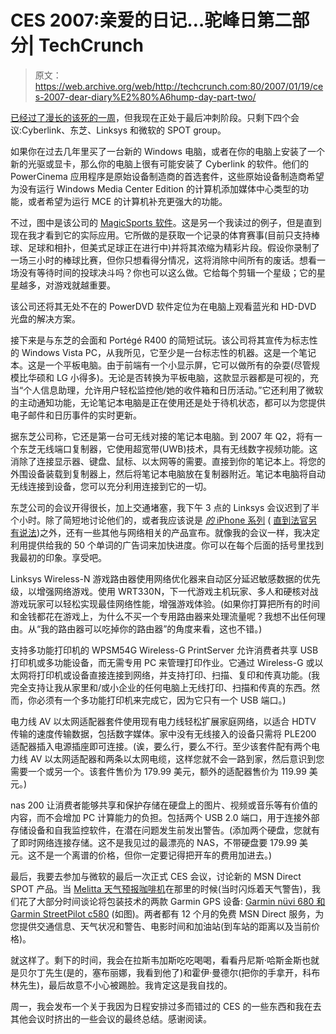 # CES 2007:亲爱的日记…驼峰日第二部分| TechCrunch

> 原文：<https://web.archive.org/web/http://techcrunch.com:80/2007/01/19/ces-2007-dear-diary%E2%80%A6hump-day-part-two/>

[已经过了漫长的该死的一周](https://web.archive.org/web/20140126152329/http://crunchgear.com/?s=dear+diary)，但我现在正处于最后冲刺阶段。只剩下四个会议:Cyberlink、东芝、Linksys 和微软的 SPOT group。

如果你在过去几年里买了一台新的 Windows 电脑，或者在你的电脑上安装了一个新的光驱或显卡，那么你的电脑上很有可能安装了 Cyberlink 的软件。他们的 PowerCinema 应用程序是原始设备制造商的首选套件，这些原始设备制造商希望为没有运行 Windows Media Center Edition 的计算机添加媒体中心类型的功能，或者希望为运行 MCE 的计算机补充更强大的功能。

不过，图中是该公司的 [MagicSports 软件](https://web.archive.org/web/20140126152329/http://www.cyberlink.com/multi/products/main_75_ENU.html)。这是另一个我读过的例子，但是直到现在我才看到它的实际应用。它所做的是获取一个记录的体育赛事(目前只支持棒球、足球和相扑，但美式足球正在进行中)并将其浓缩为精彩片段。假设你录制了一场三小时的棒球比赛，但你只想看得分情况，这将消除中间所有的废话。想看一场没有等待时间的投球决斗吗？你也可以这么做。它给每个剪辑一个星级；它的星星越多，对游戏就越重要。

该公司还将其无处不在的 PowerDVD 软件定位为在电脑上观看蓝光和 HD-DVD 光盘的解决方案。

接下来是与东芝的会面和 Portégé R400 的简短试玩。该公司将其宣传为标志性的 Windows Vista PC，从我所见，它至少是一台标志性的机器。这是一个笔记本。这是一个平板电脑。由于前端有一个小显示屏，它可以做所有的杂耍(尽管规模比华硕和 LG 小得多)。无论是否转换为平板电脑，这款显示器都是可视的，充当“个人信息助理，允许用户轻松监控他/她的收件箱和日历活动。”它还利用了微软的主动通知功能，无论笔记本电脑是正在使用还是处于待机状态，都可以为您提供电子邮件和日历事件的实时更新。

据东芝公司称，它还是第一台可无线对接的笔记本电脑。到 2007 年 Q2，将有一个东芝无线端口复制器，它使用超宽带(UWB)技术，具有无线数字视频功能。这消除了连接显示器、键盘、鼠标、以太网等的需要。直接到你的笔记本上。将您的外围设备装载到复制器上，然后将笔记本电脑放在复制器附近。笔记本电脑将自动无线连接到设备，您可以充分利用连接到它的一切。

东芝公司的会议开得很长，加上交通堵塞，我下午 3 点的 Linksys 会议迟到了半个小时。除了简短地讨论他们的，或者我应该说是 [*的* iPhone 系列](https://web.archive.org/web/20140126152329/http://www.linksys.com/servlet/Satellite?c=L_Product_C2&childpagename=US%2FLayout&cid=1165633354987&pagename=Linksys%2FCommon%2FVisitorWrapper) ( [直到法官另有说法](https://web.archive.org/web/20140126152329/http://www.linksys.com/servlet/Satellite?c=L_News_C2&childpagename=US%2FLayout&cid=1166859732684&pagename=Linksys%2FCommon%2FVisitorWrapper))之外，还有一些其他与网络相关的产品宣布。就像我的会议一样，我决定利用提供给我的 50 个单词的广告词来加快进度。你可以在每个后面的括号里找到我最初的印象。享受吧。

Linksys Wireless-N 游戏路由器使用网络优化器来自动区分延迟敏感数据的优先级，以增强网络游戏。使用 WRT330N，下一代游戏主机玩家、多人和硬核对战游戏玩家可以轻松实现最佳网络性能，增强游戏体验。(如果你打算把所有的时间和金钱都花在游戏上，为什么不买一个专用路由器来处理流量呢？我想不出任何理由。从“我的路由器可以吃掉你的路由器”的角度来看，这也不错。)

支持多功能打印机的 WPSM54G Wireless-G PrintServer 允许消费者共享 USB 打印机或多功能设备，而无需专用 PC 来管理打印作业。它通过 Wireless-G 或以太网将打印机或设备直接连接到网络，并支持打印、扫描、复印和传真功能。(我完全支持让我从家里和/或小企业的任何电脑上无线打印、扫描和传真的东西。然而，你必须有一个多功能打印机来完成它，因为它只有一个 USB 端口。)

电力线 AV 以太网适配器套件使用现有电力线轻松扩展家庭网络，以适合 HDTV 传输的速度传输数据，包括数字媒体。家中没有无线接入的设备只需将 PLE200 适配器插入电源插座即可连接。(诶，要么行，要么不行。至少该套件配有两个电力线 AV 以太网适配器和两条以太网电缆，这样您就不会一路到家，然后意识到您需要一个或另一个。该套件售价为 179.99 美元，额外的适配器售价为 119.99 美元。)

nas 200 让消费者能够共享和保护存储在硬盘上的图片、视频或音乐等有价值的内容，而不会增加 PC 计算能力的负担。包括两个 USB 2.0 端口，用于连接外部存储设备和自我监控软件，在潜在问题发生前发出警告。(添加两个硬盘，您就有了即时网络连接存储。这不是我见过的最漂亮的 NAS，不带硬盘要 179.99 美元。这不是一个离谱的价格，但你一定要记得把开车的费用加进去。)

最后，我要去参加与微软的最后一次正式 CES 会议，讨论新的 MSN Direct SPOT 产品。当 [Melitta 天气预报咖啡机](https://web.archive.org/web/20140126152329/http://crunchgear.com/2007/01/10/melitta-coffee-maker-brews-cups-o-joe-weather-forecasts/)在那里的时候(当时闪烁着天气警告)，我们花了大部分时间谈论将包装技术的两款 Garmin GPS 设备: [Garmin nüvi 680 和 Garmin StreetPilot c580](https://web.archive.org/web/20140126152329/http://www.msndirect.com/NavigationDevices.aspx) (如图)。两者都有 12 个月的免费 MSN Direct 服务，为您提供交通信息、天气状况和警告、电影时间和加油站(到车站的距离以及当前价格)。

就这样了。剩下的时间，我会在拉斯韦加斯吃吃喝喝，看看丹尼斯·哈斯金斯也就是贝尔丁先生(是的，塞布丽娜，我看到他了)和霍伊·曼德尔(把你的手拿开，科布林先生)，最后故意不小心被踢脸。我肯定这是我自找的。

周一，我会发布一个关于我因为日程安排过多而错过的 CES 的一些东西和我在去其他会议时挤出的一些会议的最终总结。感谢阅读。